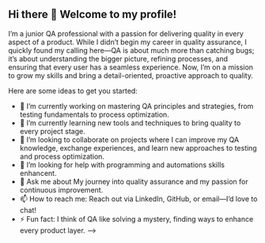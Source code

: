 ## Hi there 👋 Welcome to my profile!
I’m a junior QA professional with a passion for delivering quality in every aspect of a product. While I didn’t begin my career in quality assurance, I quickly found my calling here—QA is about much more than catching bugs; it’s about understanding the bigger picture, refining processes, and ensuring that every user has a seamless experience. Now, I’m on a mission to grow my skills and bring a detail-oriented, proactive approach to quality.

Here are some ideas to get you started:

- 🔭 I’m currently working on mastering QA principles and strategies, from testing fundamentals to process optimization.
- 🌱 I’m currently learning new tools and techniques to bring quality to every project stage.
- 👯 I’m looking to collaborate on projects where I can improve my QA knowledge, exchange experiences, and learn new approaches to testing and process optimization.
- 🤔 I’m looking for help with programming and automations skills enhancent.
- 💬 Ask me about My journey into quality assurance and my passion for continuous improvement.
- 📫 How to reach me: Reach out via LinkedIn, GitHub, or email—I’d love to chat!
- ⚡ Fun fact:  I think of QA like solving a mystery, finding ways to enhance every product layer.
-->

